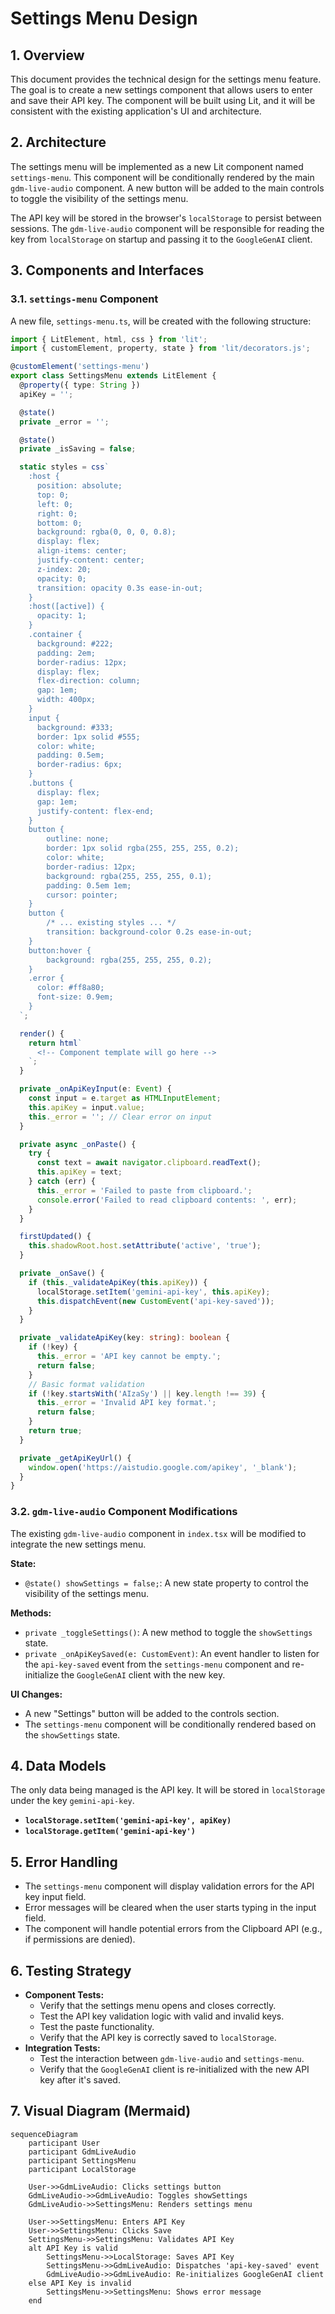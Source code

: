 # Settings Menu Design

## 1. Overview

This document provides the technical design for the settings menu feature. The goal is to create a new settings component that allows users to enter and save their API key. The component will be built using Lit, and it will be consistent with the existing application's UI and architecture.

## 2. Architecture

The settings menu will be implemented as a new Lit component named `settings-menu`. This component will be conditionally rendered by the main `gdm-live-audio` component. A new button will be added to the main controls to toggle the visibility of the settings menu.

The API key will be stored in the browser's `localStorage` to persist between sessions. The `gdm-live-audio` component will be responsible for reading the key from `localStorage` on startup and passing it to the `GoogleGenAI` client.

## 3. Components and Interfaces

### 3.1. `settings-menu` Component

A new file, `settings-menu.ts`, will be created with the following structure:

```typescript
import { LitElement, html, css } from 'lit';
import { customElement, property, state } from 'lit/decorators.js';

@customElement('settings-menu')
export class SettingsMenu extends LitElement {
  @property({ type: String })
  apiKey = '';

  @state()
  private _error = '';

  @state()
  private _isSaving = false;

  static styles = css`
    :host {
      position: absolute;
      top: 0;
      left: 0;
      right: 0;
      bottom: 0;
      background: rgba(0, 0, 0, 0.8);
      display: flex;
      align-items: center;
      justify-content: center;
      z-index: 20;
      opacity: 0;
      transition: opacity 0.3s ease-in-out;
    }
    :host([active]) {
      opacity: 1;
    }
    .container {
      background: #222;
      padding: 2em;
      border-radius: 12px;
      display: flex;
      flex-direction: column;
      gap: 1em;
      width: 400px;
    }
    input {
      background: #333;
      border: 1px solid #555;
      color: white;
      padding: 0.5em;
      border-radius: 6px;
    }
    .buttons {
      display: flex;
      gap: 1em;
      justify-content: flex-end;
    }
    button {
        outline: none;
        border: 1px solid rgba(255, 255, 255, 0.2);
        color: white;
        border-radius: 12px;
        background: rgba(255, 255, 255, 0.1);
        padding: 0.5em 1em;
        cursor: pointer;
    }
    button {
        /* ... existing styles ... */
        transition: background-color 0.2s ease-in-out;
    }
    button:hover {
        background: rgba(255, 255, 255, 0.2);
    }
    .error {
      color: #ff8a80;
      font-size: 0.9em;
    }
  `;

  render() {
    return html`
      <!-- Component template will go here -->
    `;
  }

  private _onApiKeyInput(e: Event) {
    const input = e.target as HTMLInputElement;
    this.apiKey = input.value;
    this._error = ''; // Clear error on input
  }

  private async _onPaste() {
    try {
      const text = await navigator.clipboard.readText();
      this.apiKey = text;
    } catch (err) {
      this._error = 'Failed to paste from clipboard.';
      console.error('Failed to read clipboard contents: ', err);
    }
  }

  firstUpdated() {
    this.shadowRoot.host.setAttribute('active', 'true');
  }

  private _onSave() {
    if (this._validateApiKey(this.apiKey)) {
      localStorage.setItem('gemini-api-key', this.apiKey);
      this.dispatchEvent(new CustomEvent('api-key-saved'));
    }
  }

  private _validateApiKey(key: string): boolean {
    if (!key) {
      this._error = 'API key cannot be empty.';
      return false;
    }
    // Basic format validation
    if (!key.startsWith('AIzaSy') || key.length !== 39) {
      this._error = 'Invalid API key format.';
      return false;
    }
    return true;
  }

  private _getApiKeyUrl() {
    window.open('https://aistudio.google.com/apikey', '_blank');
  }
}
```

### 3.2. `gdm-live-audio` Component Modifications

The existing `gdm-live-audio` component in `index.tsx` will be modified to integrate the new settings menu.

**State:**

*   `@state() showSettings = false;`: A new state property to control the visibility of the settings menu.

**Methods:**

*   `private _toggleSettings()`: A new method to toggle the `showSettings` state.
*   `private _onApiKeySaved(e: CustomEvent)`: An event handler to listen for the `api-key-saved` event from the `settings-menu` component and re-initialize the `GoogleGenAI` client with the new key.

**UI Changes:**

*   A new "Settings" button will be added to the controls section.
*   The `settings-menu` component will be conditionally rendered based on the `showSettings` state.

## 4. Data Models

The only data being managed is the API key. It will be stored in `localStorage` under the key `gemini-api-key`.

*   **`localStorage.setItem('gemini-api-key', apiKey)`**
*   **`localStorage.getItem('gemini-api-key')`**

## 5. Error Handling

*   The `settings-menu` component will display validation errors for the API key input field.
*   Error messages will be cleared when the user starts typing in the input field.
*   The component will handle potential errors from the Clipboard API (e.g., if permissions are denied).

## 6. Testing Strategy

*   **Component Tests:**
    *   Verify that the settings menu opens and closes correctly.
    *   Test the API key validation logic with valid and invalid keys.
    *   Test the paste functionality.
    *   Verify that the API key is correctly saved to `localStorage`.
*   **Integration Tests:**
    *   Test the interaction between `gdm-live-audio` and `settings-menu`.
    *   Verify that the `GoogleGenAI` client is re-initialized with the new API key after it's saved.

## 7. Visual Diagram (Mermaid)

```mermaid
sequenceDiagram
    participant User
    participant GdmLiveAudio
    participant SettingsMenu
    participant LocalStorage

    User->>GdmLiveAudio: Clicks settings button
    GdmLiveAudio->>GdmLiveAudio: Toggles showSettings
    GdmLiveAudio->>SettingsMenu: Renders settings menu

    User->>SettingsMenu: Enters API Key
    User->>SettingsMenu: Clicks Save
    SettingsMenu->>SettingsMenu: Validates API Key
    alt API Key is valid
        SettingsMenu->>LocalStorage: Saves API Key
        SettingsMenu->>GdmLiveAudio: Dispatches 'api-key-saved' event
        GdmLiveAudio->>GdmLiveAudio: Re-initializes GoogleGenAI client
    else API Key is invalid
        SettingsMenu->>SettingsMenu: Shows error message
    end
